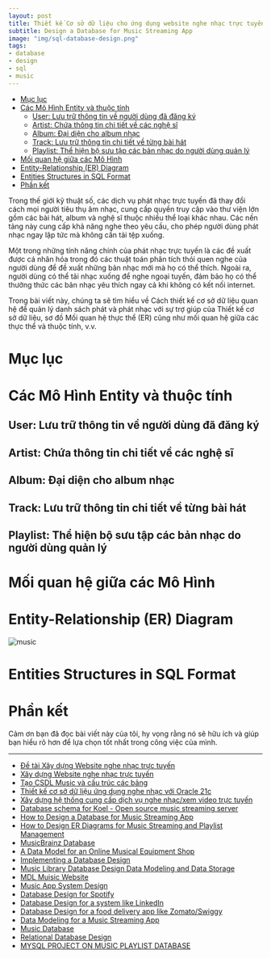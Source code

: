 ```yaml
---
layout: post
title: Thiết kế Cơ sở dữ liệu cho ứng dụng website nghe nhạc trực tuyến
subtitle: Design a Database for Music Streaming App
image: "img/sql-database-design.png"
tags:
- database
- design
- sql
- music
---
```


- [Mục lục](#mục-lục)
- [Các Mô Hình Entity và thuộc tính](#các-mô-hình-entity-và-thuộc-tính)
  - [User: Lưu trữ thông tin về người dùng đã đăng ký](#user-lưu-trữ-thông-tin-về-người-dùng-đã-đăng-ký)
  - [Artist: Chứa thông tin chi tiết về các nghệ sĩ](#artist-chứa-thông-tin-chi-tiết-về-các-nghệ-sĩ)
  - [Album: Đại diện cho album nhạc](#album-đại-diện-cho-album-nhạc)
  - [Track: Lưu trữ thông tin chi tiết về từng bài hát](#track-lưu-trữ-thông-tin-chi-tiết-về-từng-bài-hát)
  - [Playlist: Thể hiện bộ sưu tập các bản nhạc do người dùng quản lý](#playlist-thể-hiện-bộ-sưu-tập-các-bản-nhạc-do-người-dùng-quản-lý)
- [Mối quan hệ giữa các Mô Hình](#mối-quan-hệ-giữa-các-mô-hình)
- [Entity-Relationship (ER) Diagram](#entity-relationship-er-diagram)
- [Entities Structures in SQL Format](#entities-structures-in-sql-format)
- [Phần kết](#phần-kết)


Trong thế giới kỹ thuật số, các dịch vụ phát nhạc trực tuyến đã thay đổi cách mọi người tiêu thụ âm nhạc, cung cấp quyền truy cập vào thư viện lớn gồm các bài hát, album và nghệ sĩ thuộc nhiều thể loại khác nhau. Các nền tảng này cung cấp khả năng nghe theo yêu cầu, cho phép người dùng phát nhạc ngay lập tức mà không cần tải tệp xuống.

Một trong những tính năng chính của phát nhạc trực tuyến là các đề xuất được cá nhân hóa trong đó các thuật toán phân tích thói quen nghe của người dùng để đề xuất những bản nhạc mới mà họ có thể thích. Ngoài ra, người dùng có thể tải nhạc xuống để nghe ngoại tuyến, đảm bảo họ có thể thưởng thức các bản nhạc yêu thích ngay cả khi không có kết nối internet.

Trong bài viết này, chúng ta sẽ tìm hiểu về Cách thiết kế cơ sở dữ liệu quan hệ để quản lý danh sách phát và phát nhạc với sự trợ giúp của Thiết kế cơ sở dữ liệu, sơ đồ Mối quan hệ thực thể (ER) cũng như mối quan hệ giữa các thực thể và thuộc tính, v.v.

# Mục lục

# Các Mô Hình Entity và thuộc tính

## User: Lưu trữ thông tin về người dùng đã đăng ký

## Artist: Chứa thông tin chi tiết về các nghệ sĩ

## Album: Đại diện cho album nhạc

## Track: Lưu trữ thông tin chi tiết về từng bài hát

## Playlist: Thể hiện bộ sưu tập các bản nhạc do người dùng quản lý

# Mối quan hệ giữa các Mô Hình

# Entity-Relationship (ER) Diagram

![music](https://boxxv.github.io/img/2024/d08ab35a9fa631f868b7.jpg "music")

# Entities Structures in SQL Format

# Phần kết

Cảm ơn bạn đã đọc bài viết này của tôi, hy vọng rằng nó sẽ hữu ích và giúp bạn hiểu rõ hơn để lựa chọn tốt nhất trong công việc của mình.

-----
- [Đề tài Xây dựng Website nghe nhạc trực tuyến](https://luanvan.net.vn/luan-van/de-tai-xay-dung-website-nghe-nhac-truc-tuyen-46102/)
- [Xây dựng Website nghe nhạc trực tuyến](https://www.studocu.com/vn/document/dai-hoc-hang-hai-viet-nam/ky-thuat-lap-trinh/123doc-xay-dung-website-nghe-nhac-truc-tuyen/55553754)
- [Tạo CSDL Music và cấu trúc các bảng](https://youtu.be/AXgEVzpG8UU)
- [Thiết kế cơ sở dữ liệu ứng dụng nghe nhạc với Oracle 21c](https://www.udemy.com/course/thiet-ke-co-so-du-lieu-ung-dung-nghe-nhac-voi-oracle-21c/)
- [Xây dựng hệ thống cung cấp dịch vụ nghe nhạc/xem video trực tuyến](https://luanvan.co/luan-van/khoa-luan-xay-dung-he-thong-cung-cap-dich-vu-nghe-nhacxem-video-truc-tuyen-36533/)
- [Database schema for Koel - Open source music streaming server](https://drawsql.app/templates/koel)
- [How to Design a Database for Music Streaming App](https://www.geeksforgeeks.org/how-to-design-a-database-for-music-streaming-app/)
- [How to Design ER Diagrams for Music Streaming and Playlist Management](https://www.geeksforgeeks.org/how-to-design-er-diagrams-for-music-streaming-and-playlist-management/)
- [MusicBrainz Database](https://musicbrainz.org/doc/MusicBrainz_Database/Schema)
- [A Data Model for an Online Musical Equipment Shop](https://vertabelo.com/blog/a-data-model-for-an-online-musical-equipment-shop/)
- [Implementing a Database Design](https://www.e-education.psu.edu/spatialdb/l2_p5.html)
- [Music Library Database Design Data Modeling and Data Storage](https://github.com/vivekpandian08/Music-Library-Database-Design-Data-Modeling-and-Data-Storage)
- [MDL Muisic Website](https://github.com/cool-pot/MDL-Muisic-Website)
- [Music App System Design](https://medium.com/@arorasagar1811/music-app-system-design-6eae57b0c41d)
- [Database Design for Spotify](https://medium.com/towards-data-engineering/design-the-database-for-a-system-like-spotify-95ffd1fb5927)
- [Database Design for a system like LinkedIn](https://medium.com/towards-data-engineering/database-design-for-a-system-like-linkedin-3c52a5ab28c0)
- [Database Design for a food delivery app like Zomato/Swiggy](https://medium.com/towards-data-engineering/database-design-for-a-food-delivery-app-like-zomato-swiggy-86c16319b5c5)
- [Data Modeling for a Music Streaming App](https://towardsdatascience.com/data-modeling-for-a-music-streaming-app-db46a4595e4e)
- [Music Database](https://adrian.ng/SQL/musicDB/)
- [Relational Database Design](https://www.pg4e.com/lectures/02-Database-Design-Many-to-Many-BW.pdf)
- [MYSQL PROJECT ON MUSIC PLAYLIST DATABASE](https://www.linkedin.com/pulse/mysql-project-music-playlist-database-aman-singh-hphcf)